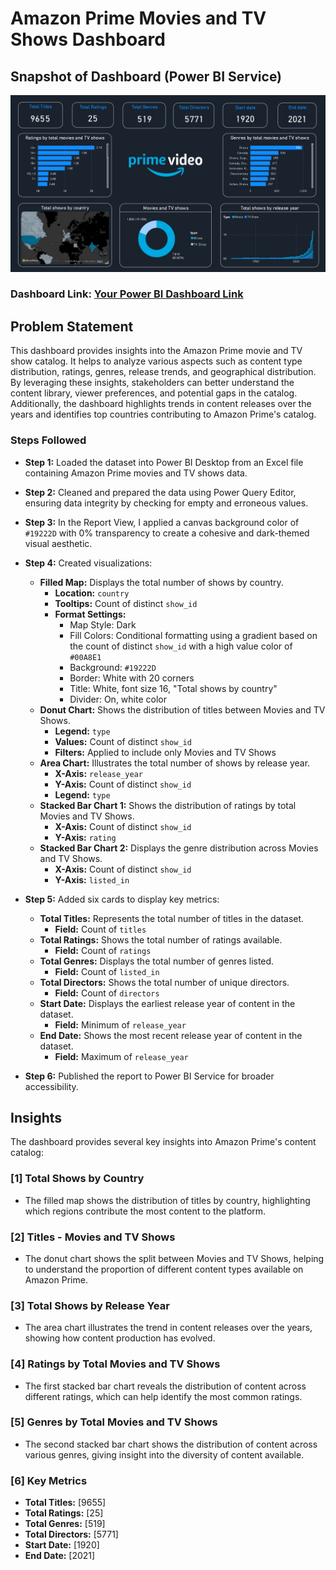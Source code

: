 
# Amazon Prime Movies and TV Shows Dashboard

## Snapshot of Dashboard (Power BI Service)

![Dashboard_Snapshot](https://github.com/kscheran93/Power-BI-Amazon-Prime-movies-and-TV-shows-Dashboard/blob/main/amazon%20prime%20dashboard.png)

### Dashboard Link: [Your Power BI Dashboard Link](https://app.powerbi.com/view?r=eyJrIjoiN2MzMWVlYWItYzZiYy00NjQxLWFhZDEtOTBkYTYxZGEyODIxIiwidCI6ImRmODY3OWNkLWE4MGUtNDVkOC05OWFjLWM4M2VkN2ZmOTVhMCJ9)

## Problem Statement

This dashboard provides insights into the Amazon Prime movie and TV show catalog. It helps to analyze various aspects such as content type distribution, ratings, genres, release trends, and geographical distribution. By leveraging these insights, stakeholders can better understand the content library, viewer preferences, and potential gaps in the catalog. Additionally, the dashboard highlights trends in content releases over the years and identifies top countries contributing to Amazon Prime's catalog.

### Steps Followed

- **Step 1:** Loaded the dataset into Power BI Desktop from an Excel file containing Amazon Prime movies and TV shows data.

- **Step 2:** Cleaned and prepared the data using Power Query Editor, ensuring data integrity by checking for empty and erroneous values.

- **Step 3:** In the Report View, I applied a canvas background color of `#19222D` with 0% transparency to create a cohesive and dark-themed visual aesthetic.

- **Step 4:** Created visualizations:
  - **Filled Map:** Displays the total number of shows by country.
    - **Location:** `country`
    - **Tooltips:** Count of distinct `show_id`
    - **Format Settings:** 
      - Map Style: Dark
      - Fill Colors: Conditional formatting using a gradient based on the count of distinct `show_id` with a high value color of `#00A8E1`
      - Background: `#19222D`
      - Border: White with 20 corners
      - Title: White, font size 16, "Total shows by country"
      - Divider: On, white color
  - **Donut Chart:** Shows the distribution of titles between Movies and TV Shows.
    - **Legend:** `type`
    - **Values:** Count of distinct `show_id`
    - **Filters:** Applied to include only Movies and TV Shows
  - **Area Chart:** Illustrates the total number of shows by release year.
    - **X-Axis:** `release_year`
    - **Y-Axis:** Count of distinct `show_id`
    - **Legend:** `type`
  - **Stacked Bar Chart 1:** Shows the distribution of ratings by total Movies and TV Shows.
    - **X-Axis:** Count of distinct `show_id`
    - **Y-Axis:** `rating`
  - **Stacked Bar Chart 2:** Displays the genre distribution across Movies and TV Shows.
    - **X-Axis:** Count of distinct `show_id`
    - **Y-Axis:** `listed_in`

- **Step 5:** Added six cards to display key metrics:
  - **Total Titles:** Represents the total number of titles in the dataset.
    - **Field:** Count of `titles`
  - **Total Ratings:** Shows the total number of ratings available.
    - **Field:** Count of `ratings`
  - **Total Genres:** Displays the total number of genres listed.
    - **Field:** Count of `listed_in`
  - **Total Directors:** Shows the total number of unique directors.
    - **Field:** Count of `directors`
  - **Start Date:** Displays the earliest release year of content in the dataset.
    - **Field:** Minimum of `release_year`
  - **End Date:** Shows the most recent release year of content in the dataset.
    - **Field:** Maximum of `release_year`

- **Step 6:** Published the report to Power BI Service for broader accessibility.

## Insights

The dashboard provides several key insights into Amazon Prime's content catalog:

### [1] Total Shows by Country
   - The filled map shows the distribution of titles by country, highlighting which regions contribute the most content to the platform.

### [2] Titles - Movies and TV Shows
   - The donut chart shows the split between Movies and TV Shows, helping to understand the proportion of different content types available on Amazon Prime.

### [3] Total Shows by Release Year
   - The area chart illustrates the trend in content releases over the years, showing how content production has evolved.

### [4] Ratings by Total Movies and TV Shows
   - The first stacked bar chart reveals the distribution of content across different ratings, which can help identify the most common ratings.

### [5] Genres by Total Movies and TV Shows
   - The second stacked bar chart shows the distribution of content across various genres, giving insight into the diversity of content available.

### [6] Key Metrics
   - **Total Titles:** [9655]
   - **Total Ratings:** [25]
   - **Total Genres:** [519]
   - **Total Directors:** [5771]
   - **Start Date:** [1920]
   - **End Date:** [2021]
